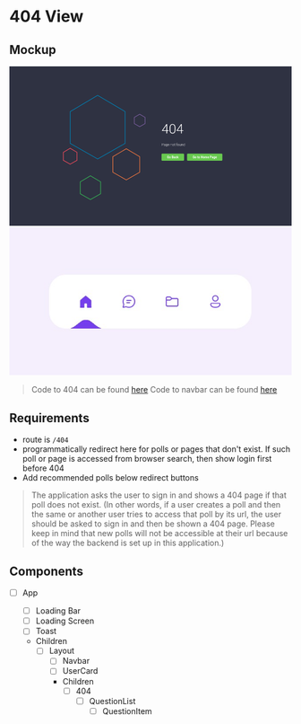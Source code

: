 # 404 View

## Mockup

![Layout](./mockup/404.png)
![Layout](./mockup/navbar.jpg)

> Code to 404 can be found [here](https://codepen.io/saransh/pen/aezht)
> Code to navbar can be found [here](https://codepen.io/aaroniker/pen/rNMmZvq)

## Requirements

- route is `/404`
- programmatically redirect here for polls or pages that don't exist. If such poll or page is accessed from browser search, then show login first before 404
- Add recommended polls below redirect buttons

> The application asks the user to sign in and shows a 404 page if that poll does not exist. (In other words, if a user creates a poll and then the same or another user tries to access that poll by its url, the user should be asked to sign in and then be shown a 404 page. Please keep in mind that new polls will not be accessible at their url because of the way the backend is set up in this application.)

## Components

- [ ] App

  - [ ] Loading Bar
  - [ ] Loading Screen
  - [ ] Toast
  - Children
    - [ ] Layout
      - [ ] Navbar
      - [ ] UserCard
      - Children
        - [ ] 404
          - [ ] QuestionList
            - [ ] QuestionItem
